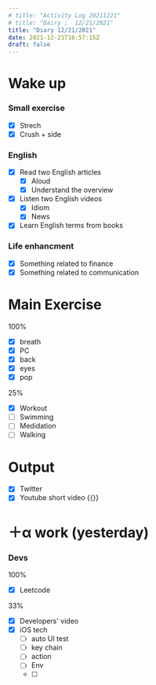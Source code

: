 ```yaml
---
# title: "Activity Log 20211221"
# title: "Dairy ;  12/21/2021"
title: "Diary 12/21/2021"  
date: 2021-12-21T16:57:15Z
draft: false
---
```


# Wake up

### Small exercise

- [x]  Strech
- [x]  Crush + side

### English

- [x]  Read two English articles
    - [x]  Aloud
    - [x]  Understand the overview
- [x]  Listen two English videos
    - [x]  Idiom
    - [x]  News
- [x]  Learn English terms from books

### Life enhancment

- [x]  Something related to finance
- [x]  Something related to communication

# Main Exercise

100%

- [x]  breath
- [x]  PC
- [x]  back
- [x]  eyes
- [x]  pop

25%

- [x]  Workout
- [ ]  Swimming
- [ ]  Medidation
- [ ]  Walking

# Output

- [x]  Twitter
- [x]  Youtube short video {{<youtube SaG3Mw3Tiaw>}}

# ＋α work (yesterday)

### Devs

100%

- [x]  Leetcode

33%

- [x]  Developers' video
- [x]  iOS tech
    - [ ]  auto UI test
    - [ ]  key chain
    - [ ]  action
    - [ ]  Env
    - [ ]